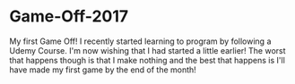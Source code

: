 # Game-Off-2017
My first Game Off!
I recently started learning to program by following a Udemy Course. I'm now wishing that I had started a little earlier! The worst that happens though is that I make nothing and the best that happens is I'll have made my first game by the end of the month!
